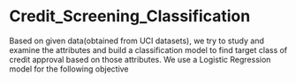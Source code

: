 # Credit_Screening_Classification
Based on given data(obtained from UCI datasets), we try to study and examine the attributes and build a classification model to find target class of credit approval based on those attributes. We use a Logistic Regression model for the following objective
